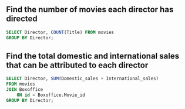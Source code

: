 
## Find the number of movies each director has directed
``` sql
SELECT Director, COUNT(Title) FROM movies
GROUP BY Director;
```

## Find the total domestic and international sales that can be attributed to each director
``` sql
SELECT Director, SUM(Domestic_sales + International_sales)
FROM movies
JOIN Boxoffice
    ON id = Boxoffice.Movie_id
GROUP BY Director;
```
